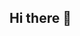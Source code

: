 ## Hi there 👋

<!--
**AnnRicJo/AnnRicJo** is a ✨ _special_ ✨ repository because its `README.md` (this file) appears on your GitHub profile.
This is my first Git Repository.
Auuthor:-Richu Mathew Shaji
Here are some ideas to get you started:

- 🔭 I’m currently working on ...
- 🌱 I’m currently learning ...
- 👯 I’m looking to collaborate on ...
- 🤔 I’m looking for help with ...
- 💬 Ask me about ...
- 📫 How to reach me: ...
- 😄 Pronouns: ...
- ⚡ Fun fact: ...
-->
